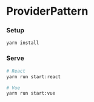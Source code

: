# ProviderPattern

### Setup

```
yarn install
```

### Serve

```bash
# React
yarn run start:react

# Vue
yarn run start:vue
```
